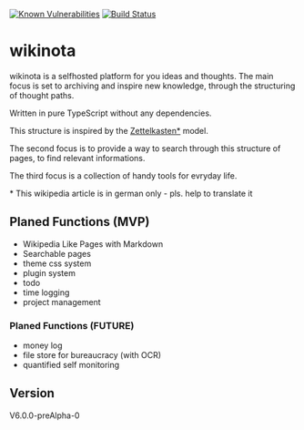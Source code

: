[![Known Vulnerabilities](https://snyk.io/test/github/wikinota/wikinota/badge.svg?targetFile=package.json)](https://snyk.io/test/github/wikinota/wikinota?targetFile=package.json)
[![Build Status](https://travis-ci.org/wikinota/wikinota.svg?branch=master)](https://travis-ci.org/wikinota/wikinota)

# wikinota
wikinota is a selfhosted platform for you ideas and thoughts.
The main focus is set to archiving and inspire new knowledge, through the structuring of thought paths.

Written in pure TypeScript without any dependencies.

This structure is inspired by the [Zettelkasten*](https://de.wikipedia.org/wiki/Zettelkasten) model.

The second focus is to provide a way to search through this structure of pages, to find relevant informations.

The third focus is a collection of handy tools for evryday life.

\* This wikipedia article is in german only - pls. help to translate it

## Planed Functions (MVP)
- Wikipedia Like Pages with Markdown
- Searchable pages
- theme css system
- plugin system
- todo
- time logging
- project management
### Planed Functions (FUTURE)
- money log
- file store for bureaucracy (with OCR)
- quantified self monitoring


## Version
V6.0.0-preAlpha-0
